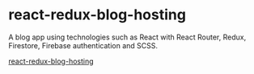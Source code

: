 # react-redux-blog-hosting

A blog app using technologies such as React with React Router, Redux, Firestore, Firebase authentication and SCSS.

[react-redux-blog-hosting](https://robertahlund.github.io/react-redux-blog-hosting)
